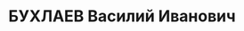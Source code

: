 ---
title: БУХЛАЕВ Василий Иванович
description: 'Род. в 1887, член ВКП(б). Проживал: г. Орск. Прораб Никельстрой

  Приговор: ВК ВС СССР, 04.02.1938 – ВМН.

  Реабилитирован 03.08.1957'
---